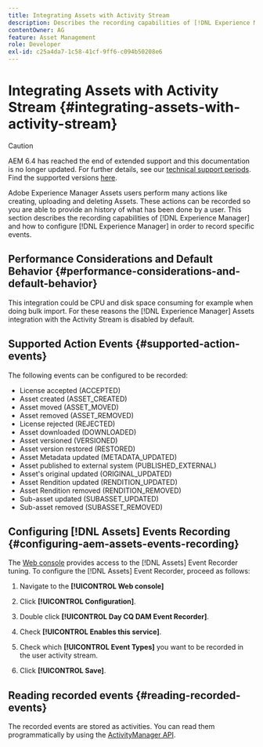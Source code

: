 ```yaml
---
title: Integrating Assets with Activity Stream
description: Describes the recording capabilities of [!DNL Experience Manager] and how to configure [!DNL Experience Manager] to record specific events.
contentOwner: AG
feature: Asset Management
role: Developer
exl-id: c25a4da7-1c58-41cf-9ff6-c094b50208e6
---
```

# Integrating Assets with Activity Stream {#integrating-assets-with-activity-stream}

>[!CAUTION]
>
>AEM 6.4 has reached the end of extended support and this documentation is no longer updated. For further details, see our [technical support periods](https://helpx.adobe.com/support/programs/eol-matrix.html). Find the supported versions [here](https://experienceleague.adobe.com/docs/).

Adobe Experience Manager Assets users perform many actions like creating, uploading and deleting Assets. These actions can be recorded so you are able to provide an history of what has been done by a user. This section describes the recording capabilities of [!DNL Experience Manager] and how to configure [!DNL Experience Manager] in order to record specific events.

## Performance Considerations and Default Behavior {#performance-considerations-and-default-behavior}

This integration could be CPU and disk space consuming for example when doing bulk import. For these reasons the [!DNL Experience Manager] Assets integration with the Activity Stream is disabled by default.

## Supported Action Events {#supported-action-events}

The following events can be configured to be recorded:

* License accepted (ACCEPTED)
* Asset created (ASSET_CREATED)
* Asset moved (ASSET_MOVED)
* Asset removed (ASSET_REMOVED)
* License rejected (REJECTED)
* Asset downloaded (DOWNLOADED)
* Asset versioned (VERSIONED)
* Asset version restored (RESTORED)
* Asset Metadata updated (METADATA_UPDATED)
* Asset published to external system (PUBLISHED_EXTERNAL)
* Asset's original updated (ORIGINAL_UPDATED)
* Asset Rendition updated (RENDITION_UPDATED)
* Asset Rendition removed (RENDITION_REMOVED)
* Sub-asset updated (SUBASSET_UPDATED)
* Sub-asset removed (SUBASSET_REMOVED)

## Configuring [!DNL Assets] Events Recording {#configuring-aem-assets-events-recording}

The [Web console](/help/sites-deploying/configuring-osgi.md) provides access to the [!DNL Assets] Event Recorder tuning. To configure the [!DNL Assets] Event Recorder, proceed as follows:

1. Navigate to the **[!UICONTROL Web console]** 

1. Click **[!UICONTROL Configuration]**.  

1. Double click **[!UICONTROL Day CQ DAM Event Recorder]**.  

1. Check **[!UICONTROL Enables this service]**.  

1. Check which **[!UICONTROL Event Types]** you want to be recorded in the user activity stream.  

1. Click **[!UICONTROL Save]**.

## Reading recorded events {#reading-recorded-events}

The recorded events are stored as activities. You can read them programmatically by using the [ActivityManager API](https://helpx.adobe.com/experience-manager/6-4/sites/developing/using/reference-materials/javadoc/com/adobe/granite/activitystreams/ActivityManager.html).
